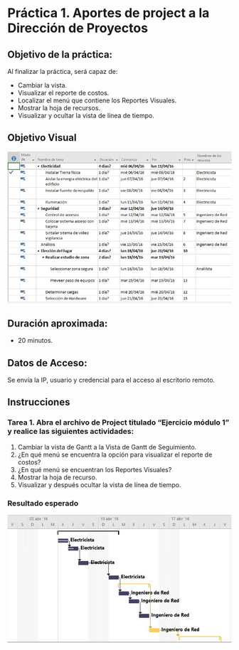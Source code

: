 # Práctica 1. Aportes de project a la Dirección de Proyectos

## Objetivo de la práctica:
Al finalizar la práctica, será capaz de:

- Cambiar la vista.
- Visualizar el reporte de costos.
- Localizar el menú que contiene los Reportes Visuales.
- Mostrar la hoja de recursos.
- Visualizar y ocultar la vista de línea de tiempo.

## Objetivo Visual 

![diagrama1](../images/1.1.jpg)

## Duración aproximada:
- 20 minutos.

## Datos de Acceso:
Se envía la IP, usuario y credencial para el acceso al escritorio remoto.

## Instrucciones 
<!-- Proporciona pasos detallados sobre cómo configurar y administrar sistemas, implementar soluciones de software, realizar pruebas de seguridad, o cualquier otro escenario práctico relevante para el campo de la tecnología de la información -->
### Tarea 1. Abra el archivo de Project titulado “Ejercicio módulo 1” y realice las siguientes actividades:
1.	Cambiar la vista de Gantt a la Vista de Gantt de Seguimiento.
2.	¿En qué menú se encuentra la opción para visualizar el reporte de costos?
3.	¿En qué menú se encuentran los Reportes Visuales?
4.	Mostrar la hoja de recurso.
5.	Visualizar y después ocultar la vista de línea de tiempo.

### Resultado esperado
![imagen resultado](../images/1.2.jpg)
